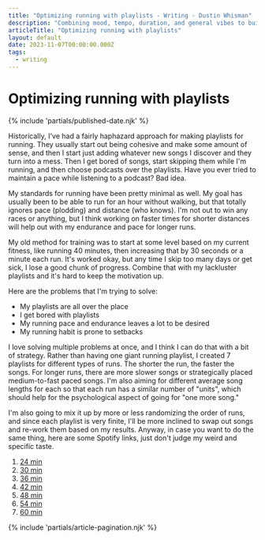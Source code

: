 ```yaml
---
title: "Optimizing running with playlists - Writing - Dustin Whisman"
description: "Combining mood, tempo, duration, and general vibes to build running playlists suitable for different types of runs."
articleTitle: "Optimizing running with playlists"
layout: default
date: 2023-11-07T00:00:00.000Z
tags:
  - writing
---
```


# Optimizing running with playlists

{% include 'partials/published-date.njk' %}

Historically, I've had a fairly haphazard approach for making playlists for running. They usually start out being cohesive and make some amount of sense, and then I start just adding whatever new songs I discover and they turn into a mess. Then I get bored of songs, start skipping them while I'm running, and then choose podcasts over the playlists. Have you ever tried to maintain a pace while listening to a podcast? Bad idea.

My standards for running have been pretty minimal as well. My goal has usually been to be able to run for an hour without walking, but that totally ignores pace (plodding) and distance (who knows). I'm not out to win any races or anything, but I think working on faster times for shorter distances will help out with my endurance and pace for longer runs.

My old method for training was to start at some level based on my current fitness, like running 40 minutes, then increasing that by 30 seconds or a minute each run. It's worked okay, but any time I skip too many days or get sick, I lose a good chunk of progress. Combine that with my lackluster playlists and it's hard to keep the motivation up.

Here are the problems that I'm trying to solve:

- My playlists are all over the place
- I get bored with playlists
- My running pace and endurance leaves a lot to be desired
- My running habit is prone to setbacks

I love solving multiple problems at once, and I think I can do that with a bit of strategy. Rather than having one giant running playlist, I created 7 playlists for different types of runs. The shorter the run, the faster the songs. For longer runs, there are more slower songs or strategically placed medium-to-fast paced songs. I'm also aiming for different average song lengths for each so that each run has a similar number of "units", which should help for the psychological aspect of going for "one more song."

I'm also going to mix it up by more or less randomizing the order of runs, and since each playlist is very finite, I'll be more inclined to swap out songs and re-work them based on my results. Anyway, in case you want to do the same thing, here are some Spotify links, just don't judge my weird and specific taste.

1. [24 min](https://open.spotify.com/playlist/5b8MhzdB8zFWWq9BeLkP0M?si=8ee30b6d08a141a8)
1. [30 min](https://open.spotify.com/playlist/0G7uBXGzJlN2XV22HAsZun?si=258562b65a7247df)
1. [36 min](https://open.spotify.com/playlist/7kP9C8EtHHiVPG6QsssbK1?si=995620daead74644)
1. [42 min](https://open.spotify.com/playlist/2SN6Mk7FZfxy9nAT0vdmzV?si=aff59d43fd854771)
1. [48 min](https://open.spotify.com/playlist/0lI38EyonyiwLvKeT9dEwG?si=7d5bc0ab96e74f4e)
1. [54 min](https://open.spotify.com/playlist/1RqzIwWSI7bJVTrkyQurCk?si=2aa144d93b8941eb)
1. [60 min](https://open.spotify.com/playlist/6h8bugCyJANKfXq8fDCOkS?si=21979374859e413a)

{% include 'partials/article-pagination.njk' %}
